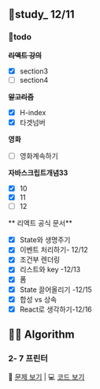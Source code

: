 ## 👥study_ 12/11
### 💪todo
~~**리액트 강의**~~
 - [x] section3
 - [ ] section4

~~**알고리즘**~~
 - [x] H-index
 - [x] 타겟넘버

**영화**
 - [ ] 영화계속하기

**자바스크립트개념33**
- [x] 10
- [x] 11
- [ ] 12

** 리액트 공식 문서**
- [x] State와 생명주기 
- [x] 이벤트 처리하기- 12/12
- [x] 조건부 렌더링
- [x] 리스트와 key -12/13
- [x] 폼
- [x] State 끌어올리기 -12/15
- [x] 합성 vs 상속
- [x] React로 생각하기-12/16

## 👩‍💻 Algorithm
### 2- 7 프린터
📄 [문제 보기](https://velog.io/@gay0ung/%ED%94%84%EB%A6%B0%ED%84%B0) | 💻 [코드 보기](https://github.com/gay0ung/Algorithm/blob/master/PROGRAMMERS/LEVEL_02/code/07_%ED%94%84%EB%A6%B0%ED%84%B0.html)



